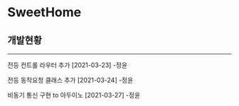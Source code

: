 # SweetHome

## 개발현황

<hr>
전등 컨트롤 라우터 추가 [2021-03-23] -정윤

전등 동작요청 클래스 추가 [2021-03-24] -정윤

비동기 통신 구현 to 아두이노 [2021-03-27] -정윤
